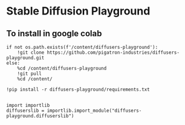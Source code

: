 # Stable Diffusion Playground

## To install in google colab


```
if not os.path.exists(f'/content/diffusers-playground'):
    !git clone https://github.com/pigatron-industries/diffusers-playground.git
else:
    %cd /content/diffusers-playground
    !git pull
    %cd /content/

!pip install -r diffusers-playground/requirements.txt


import importlib  
diffuserslib = importlib.import_module("diffusers-playground.diffuserslib")

```

